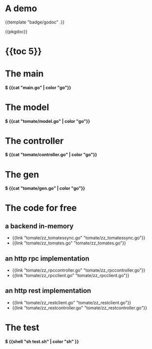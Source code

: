 # A demo

{{template "badge/godoc" .}}

{{pkgdoc}}

# {{toc 5}}

# The main

#### $ {{cat "main.go" | color "go"}}

# The model

#### $ {{cat "tomate/model.go" | color "go"}}

# The controller

#### $ {{cat "tomate/controller.go" | color "go"}}

# The gen

#### $ {{cat "tomate/gen.go" | color "go"}}

# The code for free

## a backend in-memory

- {{link "tomate/zz_tomatessync.go" "tomate/zz_tomatessync.go"}}
- {{link "tomate/zz_tomates.go" "tomate/zz_tomates.go"}}

## an http rpc implementation

- {{link "tomate/zz_rpccontroller.go" "tomate/zz_rpccontroller.go"}}
- {{link "tomate/zz_rpcclient.go" "tomate/zz_rpcclient.go"}}

## an http rest implementation

- {{link "tomate/zz_restclient.go" "tomate/zz_restclient.go"}}
- {{link "tomate/zz_restcontroller.go" "tomate/zz_restcontroller.go"}}

# The test

#### $ {{shell "sh test.sh" | color "sh" }}
